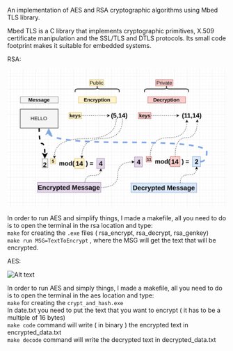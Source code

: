 An implementation of AES and RSA cryptographic algorithms using Mbed TLS library.

Mbed TLS is a C library that implements cryptographic primitives, X.509 certificate manipulation and the SSL/TLS and DTLS protocols. Its small code footprint makes it suitable for embedded systems.

RSA:

![Alt text](images/rsa_scheme.png?raw=true "Title")

In order to run AES and simplify things, I made a makefile, all you need to do is to open the terminal in the rsa location and type:\
```make``` for creating the ```.exe``` files ( rsa_encrypt, rsa_decrypt, rsa_genkey)\
```make run MSG=TextToEncrypt``` , where the MSG will get the text that will be encrypted.

AES:

![Alt text](images/aes_scheme.png?raw=true "Title")

In order to run AES and simply things, I made a makefile, all you need to do is to open the terminal in the aes location and type:\
```make``` for creating the ```crypt_and_hash.exe```\
In date.txt you need to put the text that you want to encrypt ( it has to be a multiple of 16 bytes)\
```make code``` command will write ( in binary ) the encrypted text in encrypted_data.txt\
```make decode``` command will write the decrypted text in decrypted_data.txt
